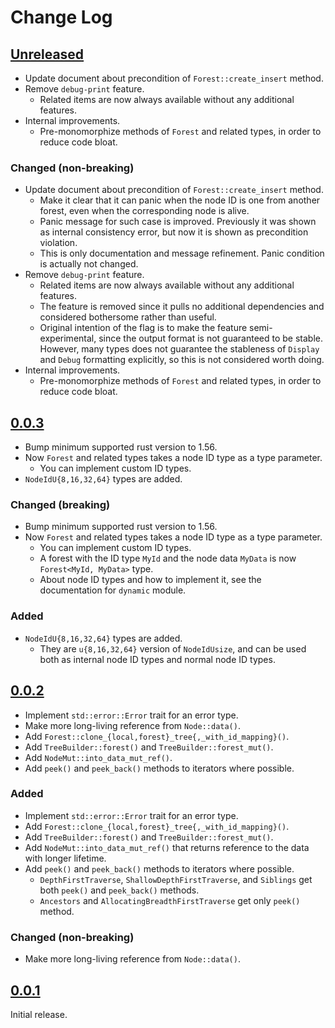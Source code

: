 # Change Log

## [Unreleased]

* Update document about precondition of `Forest::create_insert` method.
* Remove `debug-print` feature.
    + Related items are now always available without any additional features.
* Internal improvements.
    + Pre-monomorphize methods of `Forest` and related types, in order to reduce
      code bloat.

### Changed (non-breaking)

* Update document about precondition of `Forest::create_insert` method.
    + Make it clear that it can panic when the node ID is one from another
      forest, even when the corresponding node is alive.
    + Panic message for such case is improved. Previously it was shown as
      internal consistency error, but now it is shown as precondition violation.
    + This is only documentation and message refinement. Panic condition is
      actually not changed.
* Remove `debug-print` feature.
    + Related items are now always available without any additional features.
    + The feature is removed since it pulls no additional dependencies and
      considered bothersome rather than useful.
    + Original intention of the flag is to make the feature semi-experimental,
      since the output format is not guaranteed to be stable. However, many
      types does not guarantee the stableness of `Display` and `Debug`
      formatting explicitly, so this is not considered worth doing.
* Internal improvements.
    + Pre-monomorphize methods of `Forest` and related types, in order to reduce
      code bloat.

## [0.0.3]

* Bump minimum supported rust version to 1.56.
* Now `Forest` and related types takes a node ID type as a type parameter.
    + You can implement custom ID types.
* `NodeIdU{8,16,32,64}` types are added.

### Changed (breaking)

* Bump minimum supported rust version to 1.56.
* Now `Forest` and related types takes a node ID type as a type parameter.
    + You can implement custom ID types.
    + A forest with the ID type `MyId` and the node data `MyData` is now
      `Forest<MyId, MyData>` type.
    + About node ID types and how to implement it, see the documentation for `dynamic` module.

### Added

* `NodeIdU{8,16,32,64}` types are added.
    + They are `u{8,16,32,64}` version of `NodeIdUsize`, and can be used both as
      internal node ID types and normal node ID types.

## [0.0.2]

* Implement `std::error::Error` trait for an error type.
* Make more long-living reference from `Node::data()`.
* Add `Forest::clone_{local,forest}_tree{,_with_id_mapping}()`.
* Add `TreeBuilder::forest()` and `TreeBuilder::forest_mut()`.
* Add `NodeMut::into_data_mut_ref()`.
* Add `peek()` and `peek_back()` methods to iterators where possible.

### Added

* Implement `std::error::Error` trait for an error type.
* Add `Forest::clone_{local,forest}_tree{,_with_id_mapping}()`.
* Add `TreeBuilder::forest()` and `TreeBuilder::forest_mut()`.
* Add `NodeMut::into_data_mut_ref()` that returns reference to the data with longer lifetime.
* Add `peek()` and `peek_back()` methods to iterators where possible.
    + `DepthFirstTraverse`, `ShallowDepthFirstTraverse`, and `Siblings` get both
      `peek()` and `peek_back()` methods.
    + `Ancestors` and `AllocatingBreadthFirstTraverse` get only `peek()` method.

### Changed (non-breaking)
* Make more long-living reference from `Node::data()`.

## [0.0.1]

Initial release.

[Unreleased]: <https://gitlab.com/lo48576/treena/-/compare/v0.0.3...develop>
[0.0.3]: <https://gitlab.com/lo48576/treena/-/tags/v0.0.3>
[0.0.2]: <https://gitlab.com/lo48576/treena/-/tags/v0.0.2>
[0.0.1]: <https://gitlab.com/lo48576/treena/-/tags/v0.0.1>
